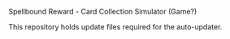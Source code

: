 Spellbound Reward - Card Collection Simulator (Game?)

This repository holds update files required for the auto-updater.
